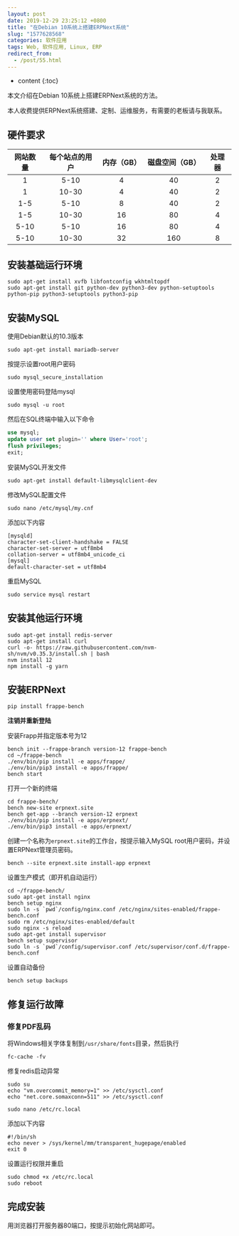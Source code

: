```yaml
---
layout: post
date: 2019-12-29 23:25:12 +0800
title: "在Debian 10系统上搭建ERPNext系统"
slug: "1577628568"
categories: 软件应用
tags: Web, 软件应用, Linux, ERP
redirect_from:
  - /post/55.html
---
```

* content
{:toc}

本文介绍在Debian 10系统上搭建ERPNext系统的方法。
<!--more-->

本人收费提供ERPNext系统搭建、定制、运维服务，有需要的老板请与我联系。

## 硬件要求

| 网站数量 | 每个站点的用户 | 内存（GB） | 磁盘空间（GB） | 处理器 |
| :---: | :---: | :---: | :---: | :---: |
| 1 | 5-10 | 4 | 40 | 2 |
| 1 | 10-30 | 4 | 40 | 2 |
| 1-5 | 5-10 | 8 | 40 | 2 |
| 1-5 | 10-30 | 16 | 80 | 4 |
| 5-10 | 5-10 | 16 | 80 | 4 |
| 5-10 | 10-30 | 32 | 160 | 8 |

## 安装基础运行环境
```Shell
sudo apt-get install xvfb libfontconfig wkhtmltopdf
sudo apt-get install git python-dev python3-dev python-setuptools python-pip python3-setuptools python3-pip
```

## 安装MySQL
使用Debian默认的10.3版本

```Shell
sudo apt-get install mariadb-server
```

按提示设置root用户密码

```Shell
sudo mysql_secure_installation
```

设置使用密码登陆mysql

```Shell
sudo mysql -u root
```

然后在SQL终端中输入以下命令

```SQL
use mysql;
update user set plugin='' where User='root';
flush privileges;
exit;
```

安装MySQL开发文件

```Shell
sudo apt-get install default-libmysqlclient-dev
```

修改MySQL配置文件

```Shell
sudo nano /etc/mysql/my.cnf
```

添加以下内容

```
[mysqld]
character-set-client-handshake = FALSE
character-set-server = utf8mb4
collation-server = utf8mb4_unicode_ci
[mysql]
default-character-set = utf8mb4
```

重启MySQL

```Shell
sudo service mysql restart
```

## 安装其他运行环境
```Shell
sudo apt-get install redis-server
sudo apt-get install curl
curl -o- https://raw.githubusercontent.com/nvm-sh/nvm/v0.35.3/install.sh | bash
nvm install 12
npm install -g yarn
```

## 安装ERPNext
```Shell
pip install frappe-bench
```

**注销并重新登陆**

安装Frapp并指定版本号为12

```Shell
bench init --frappe-branch version-12 frappe-bench
cd ~/frappe-bench
./env/bin/pip install -e apps/frappe/
./env/bin/pip3 install -e apps/frappe/
bench start
```

打开一个新的终端

```Shell
cd frappe-bench/
bench new-site erpnext.site
bench get-app --branch version-12 erpnext
./env/bin/pip install -e apps/erpnext/
./env/bin/pip3 install -e apps/erpnext/
```

创建一个名称为`erpnext.site`的工作台，按提示输入MySQL root用户密码，并设置ERPNext管理员密码。

```Shell
bench --site erpnext.site install-app erpnext
```

设置生产模式（即开机自动运行）

```Shell
cd ~/frappe-bench/
sudo apt-get install nginx
bench setup nginx
sudo ln -s `pwd`/config/nginx.conf /etc/nginx/sites-enabled/frappe-bench.conf
sudo rm /etc/nginx/sites-enabled/default
sudo nginx -s reload
sudo apt-get install supervisor
bench setup supervisor
sudo ln -s `pwd`/config/supervisor.conf /etc/supervisor/conf.d/frappe-bench.conf
```

设置自动备份

```Shell
bench setup backups
```

## 修复运行故障
### 修复PDF乱码
将Windows相关字体复制到`/usr/share/fonts`目录，然后执行

```Shell
fc-cache -fv
```

修复redis启动异常
```Shell
sudo su
echo "vm.overcommit_memory=1" >> /etc/sysctl.conf
echo "net.core.somaxconn=511" >> /etc/sysctl.conf
```
```Shell
sudo nano /etc/rc.local
```

添加以下内容

```Shell
#!/bin/sh
echo never > /sys/kernel/mm/transparent_hugepage/enabled
exit 0
```

设置运行权限并重启

```Shell
sudo chmod +x /etc/rc.local
sudo reboot
```

## 完成安装
用浏览器打开服务器80端口，按提示初始化网站即可。